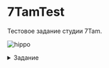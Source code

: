 # 7TamTest
Тестовое задание студии 7Tam.

![hippo](https://media.giphy.com/media/v1.Y2lkPTc5MGI3NjExODkyYWMxNzJmNjViYTdlM2Q4MjNkMDFlZTA4ZWZhYTIxMzViMDlkNCZlcD12MV9pbnRlcm5hbF9naWZzX2dpZklkJmN0PWc/hPbYbRqTe1YvPlanU2/giphy.gif)

<details>
<summary>Задание</summary>
<br>
Задача

● Создать 2D игру для Android на Unity, где 2 и более игроков с
разных Android устройств смогут зайти в лобби;
● Обязательно использовать следующую версию Unity 2021.3.9f1.

Требования к игре
Сцены
● В игре должны присутствовать 3 сцены: Loading, Lobby, Game.
Описание стека технологий
● Для выполнения задания можно использовать любой бесплатный
сетевой движок и облачный сервис для создания масштабируемых
кроссплатформенных многопользовательских игр.
Лобби
● В лобби должна быть возможность создать комнату и войти в неё,
а также подключиться к комнате, уже созданной другим игроком.
Сцена лобби: есть два поля с кнопками, в одно поле игрок может
написать название комнаты, а затем нажать кнопку “Создать”, в
другом поле игрок пишет название созданной комнаты, нажимает
кнопку "Войти" и ждет, когда на другом девайсе другой игрок
войдет в комнату с тем же названием.
Игровой процесс
● После входа в комнату игроки попадают на боевой сервер и
начинается игровой процесс. Есть поле, ограниченное размером
экрана, на нем разбросаны лутабельные монеты, которые каждый
игрок может собрать;
● Когда на игровом поле появляются минимум 2 игрока, каждый из
них имеет способность поворачиваться и перемещаться в
определенную сторону, а также стрелять в том направлении куда
смотрит. Для управления игроком используется экранный
виртуальный джойстик;
● Игрок имеет полосу здоровья и шкалу сбора монет;

● Если в игрока попадает снаряд, который выпустил другой игрок,
шкала здоровья уменьшается;
● Игроки должны визуально отличаться друг от друга (имя, цвет или
изображение);
● Игра заканчивается, когда в живых останется 1 игрок. После этого
появляется победный pop-up с информацией, где указаны имя
победителя и сколько монет он собрал.
</details>
